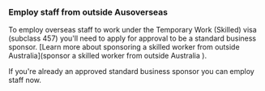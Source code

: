 ### Employ staff from outside Ausoverseas

To employ overseas staff to work under the Temporary Work (Skilled) visa (subclass 457) you'll need to apply for approval to be a standard business sponsor. [Learn more about sponsoring a skilled worker from outside Australia](sponsor a skilled worker from outside Australia ). 

If you're already an approved standard business sponsor you can employ staff now.
